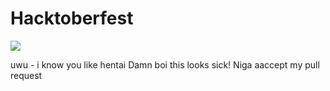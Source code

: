 # Hacktoberfest
<img src="https://hacktoberfest.com/_next/static/media/logo-hacktoberfest--horizontal.ebc5fdc8.svg">


uwu - i know you like hentai
Damn boi this looks sick!
Niga aaccept my pull request

